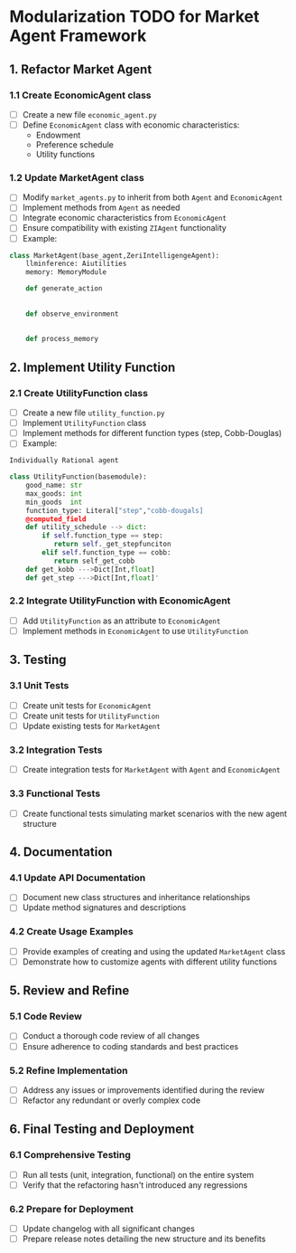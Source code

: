 # Modularization TODO for Market Agent Framework

## 1. Refactor Market Agent

### 1.1 Create EconomicAgent class
- [ ] Create a new file `economic_agent.py`
- [ ] Define `EconomicAgent` class with economic characteristics:
  - Endowment
  - Preference schedule
  - Utility functions

### 1.2 Update MarketAgent class
- [ ] Modify `market_agents.py` to inherit from both `Agent` and `EconomicAgent`
- [ ] Implement methods from `Agent` as needed
- [ ] Integrate economic characteristics from `EconomicAgent`
- [ ] Ensure compatibility with existing `ZIAgent` functionality
- [ ] Example:

```python
class MarketAgent(base_agent,ZeriIntelligengeAgent):
    llminference: Aiutilities
    memory: MemoryModule

    def generate_action
        
   
    def observe_environment
    
    
    def process_memory 
```

## 2. Implement Utility Function

### 2.1 Create UtilityFunction class
- [ ] Create a new file `utility_function.py`
- [ ] Implement `UtilityFunction` class
- [ ] Implement methods for different function types (step, Cobb-Douglas)
- [ ] Example:

```python
Individually Rational agent

class UtilityFunction(basemodule):
    good_name: str
    max_goods: int
    min_goods  int
    function_type: Literal["step","cobb-dougals]
    @computed_field
    def utility_schedule --> dict:
        if self.function_type == step:
           return self._get_stepfunciton
        elif self.function_type == cobb:
           return self_get_cobb
    def get_kobb --->Dict[Int,float]
    def get_step --->Dict[Int,float]'
```
### 2.2 Integrate UtilityFunction with EconomicAgent
- [ ] Add `UtilityFunction` as an attribute to `EconomicAgent`
- [ ] Implement methods in `EconomicAgent` to use `UtilityFunction`

## 3. Testing

### 3.1 Unit Tests
- [ ] Create unit tests for `EconomicAgent`
- [ ] Create unit tests for `UtilityFunction`
- [ ] Update existing tests for `MarketAgent`

### 3.2 Integration Tests
- [ ] Create integration tests for `MarketAgent` with `Agent` and `EconomicAgent`

### 3.3 Functional Tests
- [ ] Create functional tests simulating market scenarios with the new agent structure

## 4. Documentation

### 4.1 Update API Documentation
- [ ] Document new class structures and inheritance relationships
- [ ] Update method signatures and descriptions

### 4.2 Create Usage Examples
- [ ] Provide examples of creating and using the updated `MarketAgent` class
- [ ] Demonstrate how to customize agents with different utility functions

## 5. Review and Refine

### 5.1 Code Review
- [ ] Conduct a thorough code review of all changes
- [ ] Ensure adherence to coding standards and best practices

### 5.2 Refine Implementation
- [ ] Address any issues or improvements identified during the review
- [ ] Refactor any redundant or overly complex code

## 6. Final Testing and Deployment

### 6.1 Comprehensive Testing
- [ ] Run all tests (unit, integration, functional) on the entire system
- [ ] Verify that the refactoring hasn't introduced any regressions

### 6.2 Prepare for Deployment
- [ ] Update changelog with all significant changes
- [ ] Prepare release notes detailing the new structure and its benefits
